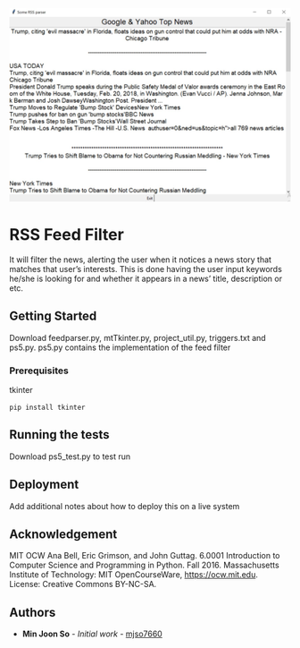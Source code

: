 ![Alt text](feed_parser.jpg?raw=true "Title")
# RSS Feed Filter
It will filter the news, alerting the user when it notices a news story that matches that user’s interests. 
This is done having the user input keywords he/she is looking for and whether it appears in a news’ title, description or etc.

## Getting Started

Download feedparser.py, mtTkinter.py, project_util.py, triggers.txt and ps5.py. ps5.py contains the implementation of the feed filter

### Prerequisites

tkinter
```
pip install tkinter
```
## Running the tests

Download ps5_test.py to test run

## Deployment

Add additional notes about how to deploy this on a live system

## Acknowledgement

MIT OCW
Ana Bell, Eric Grimson, and John Guttag. 6.0001 Introduction to Computer Science and Programming in Python. Fall 2016. Massachusetts Institute of Technology: MIT OpenCourseWare, https://ocw.mit.edu. License: Creative Commons BY-NC-SA.

## Authors

* **Min Joon So** - *Initial work* - [mjso7660](https://github.com/mjso7660)
